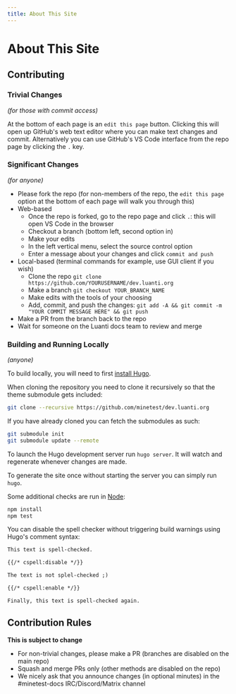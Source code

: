 ```yaml
---
title: About This Site
---
```


# About This Site

## Contributing

### Trivial Changes

_(for those with commit access)_

At the bottom of each page is an `edit this page` button. Clicking this will open up GitHub's web text editor where you can make text changes and commit. Alternatively you can use GitHub's VS Code interface from the repo page by clicking the `.` key.

### Significant Changes

_(for anyone)_

- Please fork the repo (for non-members of the repo, the `edit this page` option at the bottom of each page will walk you through this)
- Web-based
  - Once the repo is forked, go to the repo page and click `.`: this will open VS Code in the browser
  - Checkout a branch (bottom left, second option in)
  - Make your edits
  - In the left vertical menu, select the source control option
  - Enter a message about your changes and click `commit and push`
- Local-based (terminal commands for example, use GUI client if you wish)
  - Clone the repo `git clone https://github.com/YOURUSERNAME/dev.luanti.org`
  - Make a branch `git checkout YOUR_BRANCH_NAME`
  - Make edits with the tools of your choosing
  - Add, commit, and push the changes: `git add -A && git commit -m "YOUR COMMIT MESSAGE HERE" && git push`
- Make a PR from the branch back to the repo
- Wait for someone on the Luanti docs team to review and merge

### Building and Running Locally

_(anyone)_

To build locally, you will need to first [install Hugo](https://gohugo.io/installation/).

When cloning the repository you need to clone it recursively so that the theme submodule gets included:

```bash
git clone --recursive https://github.com/minetest/dev.luanti.org
```

If you have already cloned you can fetch the submodules as such:

```bash
git submodule init
git submodule update --remote
```

To launch the Hugo development server run `hugo server`. It will watch and regenerate whenever changes are made.

To generate the site once without starting the server you can simply run `hugo`.

Some additional checks are run in [Node](npmjs.org):

```bash
npm install
npm test
```

You can disable the spell checker without triggering build warnings using Hugo's comment syntax:

```md
This text is spell-checked.

{{/* cspell:disable */}}

The text is not splel-checked ;)

{{/* cspell:enable */}}

Finally, this text is spell-checked again.
```

## Contribution Rules

**This is subject to change**

- For non-trivial changes, please make a PR (branches are disabled on the main repo)
- Squash and merge PRs only (other methods are disabled on the repo)
- We nicely ask that you announce changes (in optional minutes) in the #minetest-docs IRC/Discord/Matrix channel
